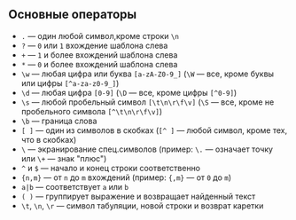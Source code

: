 ## Основные операторы

- `.` &mdash; один любой символ,кроме строки `\n`
- `?` &mdash; `0` или `1` вхождение шаблона слева
- `+` &mdash; `1` и более вхождений шаблона слева
- `*` &mdash; `0` и более вхождений шаблона слева
- `\w` &mdash; любая цифра или буква `[a-zA-Z0-9_]` (`\W` &mdash; все, кроме буквы или цифры `[^a-za-z0-9_]`)
- `\d` &mdash; любая цифра `[0-9]` (`\D` &mdash; все, кроме цифры `[^0-9]`)
- `\s` &mdash; любой пробельный символ `[\t\n\r\f\v]` (`\S` &mdash; все, кроме не пробельного символа `[^\t\n\r\f\v]`)
- `\b` &mdash; граница слова
- `[ ]` &mdash; один из символов в скобках (`[^ ]` &mdash; любой символ, кроме тех, что в скобках)
- `\` &mdash; экранирование спец.символов (пример: `\.` &mdash; означает точку или `\+` &mdash; знак "плюс")
- `^` и `$` &mdash; начало и конец строки соответственно
- `{n,m}` &mdash; от `n` до `m` вхождений (пример: `{,m}` &mdash; от `0` до `m`)
- `a|b` &mdash; соответствует `a` или `b`
- `( )` &mdash; группирует выражение и возвращает найденный текст
- `\t`, `\n`, `\r` &mdash; символ табуляции, новой строки и возврат каретки
